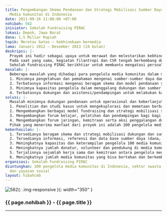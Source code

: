 ```yaml
---
title: Pengembangan Skema Pendanaan dan Strategi Mobilisasi Sumber Daya untuk Keberlanjutan
  Media komunitas di Indonesia
date: 2011-09-16 11:08:00 +07:00
nohibah: 562
inisiator: Sekolah Fundraising PIRAC
lokasi: Depok, Jawa Barat
dana: 1,5 Miliar Rupiah
topik: Meretas batas – kebhinekaan bermedia
lama: Januari 2012 – Desember 2013 (24 bulan)
deskripsi: |-
  Proyek ini hadir sebagai upaya untuk merawat dan melestarikan kebhinekaan media dengan mendukung keberlanjutan media komunitas yang saat ini tengah mengalami ancaman. Beberapa penelitian dan pemberitaan menyebut bahwa ratusan media komunitas yang tumbuh dan berkembang pasca reformasi berhenti beroperasi karena minimnya dukungan pendanaan.
  Pada saat yang sama, kegiatan filantropi dan CSR tengah berkembang dengan pesat. Berbagai organisasi sosial sudah memanfaatkan potensi ini dengan mengembangkan skema-skema fundraising yang inovatif, seperti canvassing, direct mail/email, event, media campaign, caused related marketing, sms donasi, serta social media untuk menggalang dukungan masyarakat dan sektor swasta. Dengan pendekatan yang inovatif ini, mereka bisa menggalang sumbangan milyaran rupiah untuk mendanai program dan operasional organisasinya. Upaya yang sama bisa dilakukan oleh pengelola media komunitas untuk mengatasi masalahnya dalam mendanai operasional dan keberlanjutan medianya.
  Sekolah Fundraising PIRAC berikhtiar untuk membantu mengatasi persoalan pendanaan media komunitas dengan mengembangkan beragam skema pendanaan dan strategi mobilisasi sumber daya yang inovatif untuk keberlanjutan media komunitas. Upaya ini juga dibarengi dengan peningkatan kapasitas dan akuntabilitas para pengelola media komunitas dalam memobilisasi sumber daya. Pada saat yang sama, juga dilakukan pendampingan untuk membantu mereka dalam melakukan fundraising dan mengalang kemitraan dengan para mitra dan donatur potensial yang berasal dari perusahaan, yayasan amal/filantropi, dan pemerintah.
masalah: |-
  Beberapa masalah yang dihadapi para pengelola media komunitas dalam membiayai operasional program dan keberlanjuta lembaganya adalah:
  1. Minimnya pengetahuan dan pemahaman mengenai sumber-sumber daya dan dukungan bagi media komunitas. Mereka umumnya mengandalkan dukungan pendanaan dari lembaga donor, sumbangan masyarakat yang terbatas, atau perlehan iklan
  2. Terbatasnya informasi mengenai beragam skema dan model pendanaan yang bisa digunakan dalam meraih dukungan dan sumber daya
  3. Minimnya kapasitas pengelola dalam menggalang dukungan dan sumber daya untuk pendanaan program dan keberlanjutan organisasinya
  4. Terbatasnya dukungan dan asistensi/pendampingan untuk melakukan kampanye dan mengalang dukungan serta kemitraan antara pengelola media komunitas dengan calon-calon pendukung dan donatur (individu, perusahaan, yayasan amal, dll)
solusi: |-
  Masalah minimnya dukungan pendanaan untuk operasional dan keberlanjutan media komunitas akan diatasi melalui:
  1. Penelitian dan studi kasus untuk mengeksplorasi dan memetaan berbagai sumber daya dan dana serta skema dukungan dari masyarakat, sektor swasta, serta lembaga filantropi yang bisa digalang untuk mendanai dan mendukung keberlanjutan media komunitas
  2. Mengembangkan berbagai model fundraising dan strategi mobilisasi sumber daya untuk pembiayaan media komunitas
  3. Mengembangkan forum belajar, pelatihan dan pendampingan bagi bagi para pengelola media komunitas untuk meningkatkan kapasitas dalam memobilisasi dukungan dan sumber daya untuk keberlanjutan media yang dikelola
  4. Mengembangkan forum jaringan, kemitraan serta aksi penggalangan dukungan media komunitas dengan calon-calon pendukung dan donatur dari sektor swasta, lembaga filantropi, dan pemerintah
  Pihak yang menerima manfaat dari proyek ini adalah 100 pengelola media komunitas di Indonesia, sektor swasta, pemerinta, dan yayasan sosial.
keberhasilan: |-
  1. Tersedianya beragam skema dan strategi mobilisasi dukungan dan sumber daya yang bisa digunakan pengelola media komunitas dalam mendukung pendanaan operasional program dan keberlanjutan lembaganya
  2. Tersedianya informasi, referensi dan data base sumber daya (dana, inkind dan volunteer) bagi pendanaan dan keberlanjutan media komunitas
  3. Meningkatnya kapasitas dan keterampilan pengelola 100 media komunitas dalam memobilisasi dukungan dan sumber daya untuk pembiayaan program dan keberlanjutan lembaganya
  4. Meningkatnya jumlah donatur, volunteer dan pendukung di media komunitas yang menjadi peserta program
  5. Terjalinnya sejumlah kerja sama dan kemitraan antara pengelola media komunitas dengan perusahaan, BUMN, pemerintah dan yayasan sosial
  6. Meningkatnya jumlah media komunitas yang bisa bertahan dan berkembang dalam memberikan layanan informasi kepada masyarakat.
organisasi: Sekolah Fundraising PIRAC
diuntungkan: 100 pengelola media komunitas di Indonesia, sektor swasta, pemerinta,
  dan yayasan sosial
layout: hibahcmb
---
```


![562](/static/img/hibahcmb/562.png){: .img-responsive }{: width="350" }

### {{ page.nohibah }} - {{ page.title }}

---
